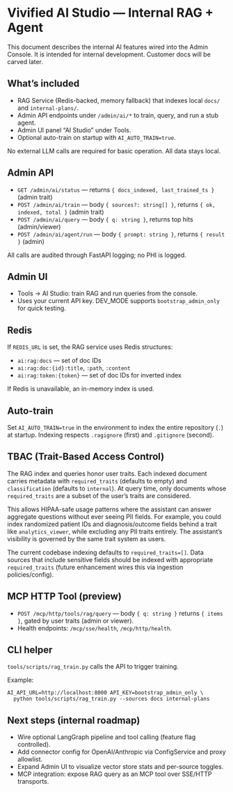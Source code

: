 # Vivified AI Studio — Internal RAG + Agent

This document describes the internal AI features wired into the Admin Console.
It is intended for internal development. Customer docs will be carved later.

## What’s included

- RAG Service (Redis-backed, memory fallback) that indexes local `docs/` and `internal-plans/`.
- Admin API endpoints under `/admin/ai/*` to train, query, and run a stub agent.
- Admin UI panel “AI Studio” under Tools.
- Optional auto-train on startup with `AI_AUTO_TRAIN=true`.

No external LLM calls are required for basic operation. All data stays local.

## Admin API

- `GET /admin/ai/status` — returns `{ docs_indexed, last_trained_ts }` (admin trait)
- `POST /admin/ai/train` — body `{ sources?: string[] }`, returns `{ ok, indexed, total }` (admin trait)
- `POST /admin/ai/query` — body `{ q: string }`, returns top hits (admin/viewer)
- `POST /admin/ai/agent/run` — body `{ prompt: string }`, returns `{ result }` (admin)

All calls are audited through FastAPI logging; no PHI is logged.

## Admin UI

- Tools → AI Studio: train RAG and run queries from the console.
- Uses your current API key. DEV_MODE supports `bootstrap_admin_only` for quick testing.

## Redis

If `REDIS_URL` is set, the RAG service uses Redis structures:

- `ai:rag:docs` — set of doc IDs
- `ai:rag:doc:{id}:title`, `:path`, `:content`
- `ai:rag:token:{token}` — set of doc IDs for inverted index

If Redis is unavailable, an in-memory index is used.

## Auto-train

Set `AI_AUTO_TRAIN=true` in the environment to index the entire repository (`.`) at startup. Indexing respects `.ragignore` (first) and `.gitignore` (second).

## TBAC (Trait-Based Access Control)

The RAG index and queries honor user traits. Each indexed document carries metadata with `required_traits` (defaults to empty) and `classification` (defaults to `internal`). At query time, only documents whose `required_traits` are a subset of the user’s traits are considered.

This allows HIPAA-safe usage patterns where the assistant can answer aggregate questions without ever seeing PII fields. For example, you could index randomized patient IDs and diagnosis/outcome fields behind a trait like `analytics_viewer`, while excluding any PII traits entirely. The assistant’s visibility is governed by the same trait system as users.

The current codebase indexing defaults to `required_traits=[]`. Data sources that include sensitive fields should be indexed with appropriate `required_traits` (future enhancement wires this via ingestion policies/config).

## MCP HTTP Tool (preview)

- `POST /mcp/http/tools/rag/query` — body `{ q: string }` returns `{ items }`, gated by user traits (admin or viewer).
- Health endpoints: `/mcp/sse/health`, `/mcp/http/health`.

## CLI helper

`tools/scripts/rag_train.py` calls the API to trigger training.

Example:

```
AI_API_URL=http://localhost:8000 API_KEY=bootstrap_admin_only \
  python tools/scripts/rag_train.py --sources docs internal-plans
```

## Next steps (internal roadmap)

- Wire optional LangGraph pipeline and tool calling (feature flag controlled).
- Add connector config for OpenAI/Anthropic via ConfigService and proxy allowlist.
- Expand Admin UI to visualize vector store stats and per-source toggles.
- MCP integration: expose RAG query as an MCP tool over SSE/HTTP transports.
